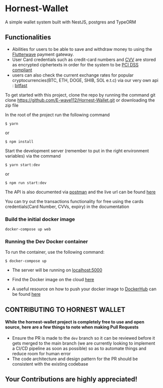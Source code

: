 # Hornest-Wallet
A simple wallet system built with NestJS, postgres and TypeORM

## Functionalities
- Abilities for users to be able to save and withdraw money to using the [Flutterwave](https://flutterwave.com/us/) payment gateway.
- User Card credentials such as credit-card numbers and [CVV](https://www.idfcfirstbank.com/cvv.html) are stored as encrypted ciphertexts in order for the system to be [PCI DSS compliant](https://en.wikipedia.org/wiki/Payment_Card_Industry_Data_Security_Standard)
- users can also check the current exchange rates for popular cryptocurrencies(BTC, ETH, DOGE, SHIB, SOL e.t.c) via our very own api : [bitfast](https://github.com/E-wave112/bitfast_2.0)

To get started with this project, clone the repo by running the command git clone https://github.com/E-wave112/Hornest-Wallet.git or downloading the zip file

In the root of the project run the following command

```
$ yarn
```

or
```
$ npm install
```
Start the development server (remember to put in the right environment variables) via the command

```
$ yarn start:dev
```
or

```
$ npm run start:dev
```

The API is also documented via [postman](https://documenter.getpostman.com/view/11690328/UVe9S9cc)  and the live url can be found [here](https://hornest-api.herokuapp.com/api/v1)

You can try out the transactions functionality for free using the cards credentials(Card Number, CVVs, expiry) in the documentation


### Build the initial docker image
```
docker-compose up web
```
### Running the Dev Docker container

To run the container, use the following command:

```
$ docker-compose up
```

 - The server will be running on [localhost:5000](http://0.0.0.0:5000)

 - Find the Docker image on the cloud [here](https://hub.docker.com/repository/docker/ewave112/hornest)

 - A useful resource on how to push your docker image to [DockerHub](https://hub.docker.com)  can be found [here](https://ropenscilabs.github.io/r-docker-tutorial/04-Dockerhub.html)

## CONTRIBUTING TO HORNEST WALLET
#### While the hornest-wallet project is completely free to use and open source, here are a few things to note when making Pull Requests

- Ensure the PR is made to the ```dev``` branch so it can be reviewed before it gets merged to the main branch (we are currently looking to implement a CI/CD pipeline as soon as possible) so as to automate things and reduce room for human error
- The code architecture and design pattern for the PR should be consistent with the existing codebase

## Your Contributions are highly appreciated!
